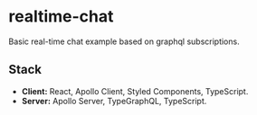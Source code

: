 # realtime-chat
Basic real-time chat example based on graphql subscriptions.

## Stack
* **Client:** React, Apollo Client, Styled Components, TypeScript.
* **Server:** Apollo Server, TypeGraphQL, TypeScript.

